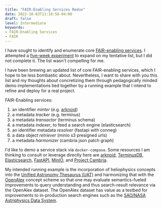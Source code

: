 ```yaml
---
title: "FAIR-Enabling Services Redux"
date: 2022-10-03T11:18:58-04:00
draft: false
level: Intermediate
keywords:
- FAIR-Enabling Services
- FAIR
---
```


I have sought to identify and enumerate core [FAIR-enabling
services](https://donnywinston.com/posts/fair-enabling-services/). I attempted a [five-week
experiment](https://donnywinston.com/posts/a-five-week-experiment-to-elaborate-on-fair-enabling-services/)
to expand on my tentative list, but I did not complete it. The list wasn't compelling for me.

I have been brewing an updated list of core FAIR-enabling services, which I hope to be less
bombastic about. Nevertheless, I want to share with you this list and my thoughts about concretizing
them through pedagogically minded demo implementations tied together by a running example that I
intend to refine and deploy for a real project.

FAIR-Enabling services:

1. an identifier _minter_ (e.g. [arknoid](https://github.com/jkunze/docker-arknoid))
2. a metadata _tracker_ (e.g. terminus)
3. a metadata _transactor_ (terminus schema)
4. a metadata _indexer_, to feed a search engine (elasticsearch)
5. an identifier metadata _resolver_ (fastapi with conneg)
6. a data object _retriever_ (minio s3 presigned urls)
7. a metadata _harmonizer_ (cambria json patch graph)

I'd like to demo a service stack via `docker-compose`. Some resources I am thinking to consult or
leverage directly here are [arknoid](https://github.com/jkunze/docker-arknoid),
[TerminusDB](https://github.com/terminusdb/terminusdb),
[Elasticsearch](https://github.com/elastic/elasticsearch),
[FastAPI](https://github.com/tiangolo/fastapi), [MinIO](https://github.com/minio/minio), and
[Project Cambria](https://www.inkandswitch.com/cambria/).

My intended running example is the incorporation of heliophysics concepts into the [Unified
Astronomy Thesaurus (UAT)](https://astrothesaurus.org/) and harmonizing that with the
[OpenAlex](https://openalex.org/) concept scheme so that one may evaluate semantics-fueled
improvements to query understanding and thus search-result relevance via the OpenAlex dataset. The
OpenAlex dataset has value as a testbed for improvements to in-production search engines such as the
[SAO/NASA Astriphysics Data System](https://ui.adsabs.harvard.edu/).
